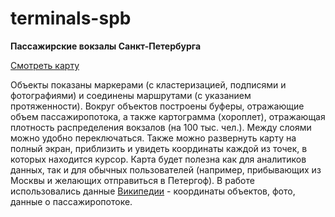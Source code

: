 # terminals-spb

**Пассажирские вокзалы Санкт-Петербурга**

[Смотреть карту](https://annakondakova.github.io/terminals-spb/)

Объекты показаны маркерами (с кластеризацией, подписями и фотографиями) и соединены маршрутами (с указанием протяженности). Вокруг объектов построены буферы, отражающие объем пассажиропотока, а также картограмма (хороплет), отражающая плотность распределения вокзалов (на 100 тыс. чел.). Между слоями можно удобно переключаться. Также можно развернуть карту на полный экран, приблизить и увидеть координаты каждой из точек, в которых находится курсор. Карта будет полезна как для аналитиков данных, так и для обычных пользователей (например, прибывающих из Москвы и желающих отправиться в Петергоф). 
В работе использовались данные [Википедии](https://ru.wikipedia.org/wiki/Железнодорожные_вокзалы_Санкт-Петербурга) - координаты объектов, фото, данные о пассажиропотоке.
